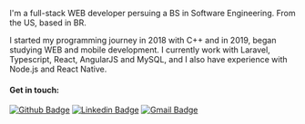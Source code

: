 I'm a full-stack WEB developer persuing a BS in Software Engineering. From the US, based in BR.

I started my programming journey in 2018 with C++ and in 2019, began studying WEB and mobile development. I currently work with Laravel, Typescript, React, AngularJS and MySQL, and I also have experience with Node.js and React Native.

<!--![Github stats](https://github-readme-stats.vercel.app/api?username=sidneylopes&count_private=true&show_icons=true&theme=tokyonight)
![Top Langs](https://github-readme-stats.vercel.app/api/top-langs/?username=sidneylopes&layout=compact&langs_count=4&hide=makefile,perl&theme=tokyonight)-->

#### Get in touch:
[![Github Badge](https://img.shields.io/badge/-Github-000?style=flat-square&logo=Github&logoColor=white&link=https://github.com/sidneylopes)](https://github.com/sidneylopes) [![Linkedin Badge](https://img.shields.io/badge/-LinkedIn-blue?style=flat-square&logo=Linkedin&logoColor=white&link=http://www.linkedin.com/in/sidneybarbosa)](http://www.linkedin.com/in/sidneybarbosa) <!--[![Instagram Badge](https://img.shields.io/badge/-Instagram-violet?style=flat-square&logo=Instagram&logoColor=white&link=https://www.instagram.com/lidneysopes/?hl=pt)](https://www.instagram.com/lidneysopes/)--> [![Gmail Badge](https://img.shields.io/badge/-Gmail-c14438?style=flat-square&logo=Gmail&logoColor=white&link=mailto:sidneylopesjr@gmail.com)](sidneylopesjr@gmail.com)

